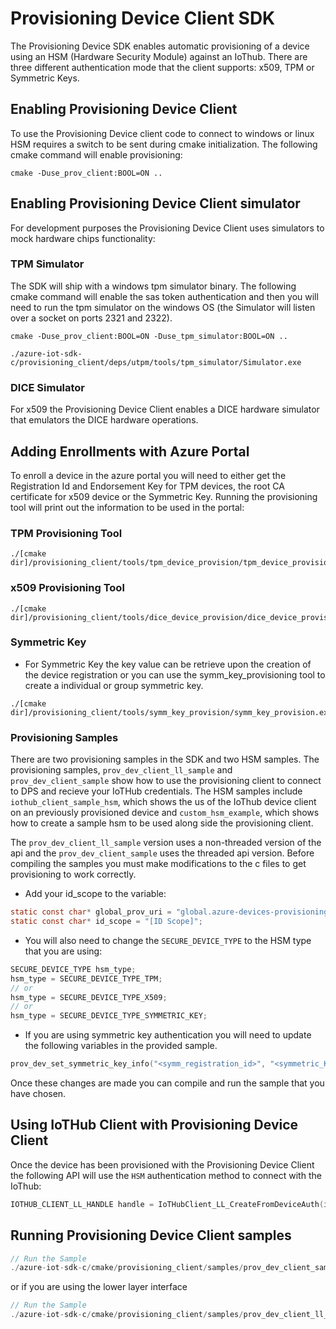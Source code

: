 # Provisioning Device Client SDK

The Provisioning Device SDK enables automatic provisioning of a device using an HSM (Hardware Security Module) against an IoThub.  There are three different authentication mode that the client supports: x509, TPM or Symmetric Keys.

## Enabling Provisioning Device Client

To use the Provisioning Device client code to connect to windows or linux HSM requires a switch to be sent during cmake initialization.  The following cmake command will enable provisioning:

```Shell
cmake -Duse_prov_client:BOOL=ON ..
```

## Enabling Provisioning Device Client simulator

For development purposes the Provisioning Device Client uses simulators to mock hardware chips functionality:

### TPM Simulator

The SDK will ship with a windows tpm simulator binary.  The following cmake command will enable the sas token authentication and then you will need to run the tpm simulator on the windows OS (the Simulator will listen over a socket on ports 2321 and 2322).

```Shell
cmake -Duse_prov_client:BOOL=ON -Duse_tpm_simulator:BOOL=ON ..

./azure-iot-sdk-c/provisioning_client/deps/utpm/tools/tpm_simulator/Simulator.exe
```

### DICE Simulator

For x509 the Provisioning Device Client enables a DICE hardware simulator that emulators the DICE hardware operations.

## Adding Enrollments with Azure Portal

To enroll a device in the azure portal you will need to either get the Registration Id and Endorsement Key for TPM devices, the root CA certificate for x509 device or the Symmetric Key.  Running the provisioning tool will print out the information to be used in the portal:

### TPM Provisioning Tool

```Shell
./[cmake dir]/provisioning_client/tools/tpm_device_provision/tpm_device_provision.exe
```

### x509 Provisioning Tool

```Shell
./[cmake dir]/provisioning_client/tools/dice_device_provision/dice_device_provision.exe
```

### Symmetric Key

- For Symmetric Key the key value can be retrieve upon the creation of the device registration or you can use the symm_key_provisioning tool to create a individual or group symmetric key.

```Shell
./[cmake dir]/provisioning_client/tools/symm_key_provision/symm_key_provision.exe
```

### Provisioning Samples

There are two provisioning samples in the SDK and two HSM samples.  The provisioning samples, `prov_dev_client_ll_sample` and `prov_dev_client_sample` show how to use the provisioning client to connect to DPS and recieve your IoTHub credentials.  The HSM samples include `iothub_client_sample_hsm`, which shows the us of the IoThub device client on an previously provisioned device and `custom_hsm_example`, which shows how to create a sample hsm to be used along side the provisioning client.

The `prov_dev_client_ll_sample` version uses a non-threaded version of the api and the `prov_dev_client_sample` uses the threaded api version.  Before compiling the samples you must make modifications to the c files to get provisioning to work correctly.

- Add your id_scope to the variable:

```C
static const char* global_prov_uri = "global.azure-devices-provisioning.net";
static const char* id_scope = "[ID Scope]";
```

- You will also need to change the `SECURE_DEVICE_TYPE` to the HSM type that you are using:

```C
SECURE_DEVICE_TYPE hsm_type;
hsm_type = SECURE_DEVICE_TYPE_TPM;
// or
hsm_type = SECURE_DEVICE_TYPE_X509;
// or
hsm_type = SECURE_DEVICE_TYPE_SYMMETRIC_KEY;
```

- If you are using symmetric key authentication you will need to update the following variables in the provided sample.

```C
prov_dev_set_symmetric_key_info("<symm_registration_id>", "<symmetric_Key>");
```

Once these changes are made you can compile and run the sample that you have chosen.

## Using IoTHub Client with Provisioning Device Client

Once the device has been provisioned with the Provisioning Device Client the following API will use the `HSM` authentication method to connect with the IoThub:

```C
IOTHUB_CLIENT_LL_HANDLE handle = IoTHubClient_LL_CreateFromDeviceAuth(iothub_uri, device_id, iothub_transport);
```

## Running Provisioning Device Client samples

```C
// Run the Sample
./azure-iot-sdk-c/cmake/provisioning_client/samples/prov_dev_client_sample/prov_dev_client_sample
```

or if you are using the lower layer interface

```C
// Run the Sample
./azure-iot-sdk-c/cmake/provisioning_client/samples/prov_dev_client_ll_sample/prov_dev_client_ll_sample
```
